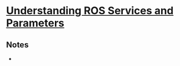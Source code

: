 # [Understanding ROS Services and Parameters](http://wiki.ros.org/ROS/Tutorials/UnderstandingServicesParams)

## Notes

-
